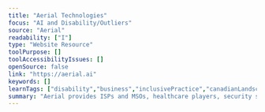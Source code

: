 ```yaml
---
title: "Aerial Technologies"
focus: "AI and Disability/Outliers"
source: "Aerial"
readability: ["I"]
type: "Website Resource"
toolPurpose: []
toolAccessibilityIssues: []
openSource: false
link: "https://aerial.ai"
keywords: []
learnTags: ["disability","business","inclusivePractice","canadianLandscape"]
summary: "Aerial provides ISPs and MSOs, healthcare players, security systems integrators and smart object manufacturers with a unique cloud-based, low-cost solution that leverages existing wireless infrastructure and machine learning to give context, meaning and value to motion.  "
---
```


